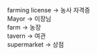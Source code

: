 farming license -> 농사 자격증 <br>
Mayor -> 이장님 <br>
farm -> 농장 <br>
tavern -> 여관 <br>
supermarket -> 상점 <br>
